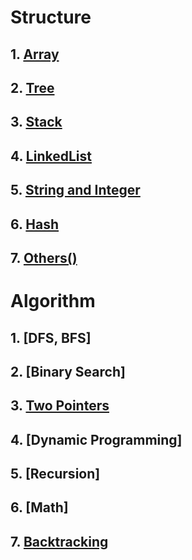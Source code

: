 # Structure

## 1. [Array](https://github.com/yuxuanm/Leetcode-Java/tree/master/Leetcode/src/array)
## 2. [Tree](https://github.com/yuxuanm/Leetcode-Java/tree/master/Leetcode/src/tree)
## 3. [Stack]()
## 4. [LinkedList](https://github.com/yuxuanm/Leetcode-Java/tree/master/Leetcode/src/linkedlist)
## 5. [String and Integer](https://github.com/yuxuanm/Leetcode-Java/tree/master/Leetcode/src/stringandinteger)
## 6. [Hash]()
## 7. [Others()]()

# Algorithm
## 1. [DFS, BFS]
## 2. [Binary Search]
## 3. [Two Pointers](https://github.com/yuxuanm/Leetcode-Java/blob/master/Algorithms/two%20pointers/README.md)
## 4. [Dynamic Programming]
## 5. [Recursion]
## 6. [Math]
## 7. [Backtracking](https://github.com/yuxuanm/Leetcode-Java/tree/master/Algorithms/backtracking)

